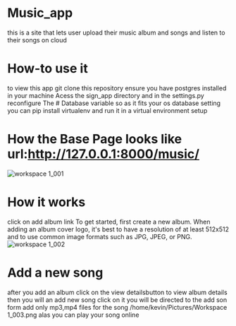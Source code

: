 # Music_app
this is a site that lets user upload their music album and songs and listen to their songs on cloud
# How-to use it
to view this app git clone this repository ensure you have postgres installed in your machine
Acess the sign_app directory and in the settings.py reconfigure The # Database variable so as it fits your os database setting
you can pip install virtualenv and run it in a virtual environment setup

# How the Base Page looks like url:http://127.0.0.1:8000/music/
![workspace 1_001](https://user-images.githubusercontent.com/38653871/44351135-c5d06f80-a4a9-11e8-9ae6-271e43d09b54.png)

# How it works
click on add album link
To get started, first create a new album. When adding an album cover logo, it's best to have a resolution of at least 512x512 and to use common image formats such as JPG, JPEG, or PNG.
![workspace 1_002](https://user-images.githubusercontent.com/38653871/44351352-5b6bff00-a4aa-11e8-8c4f-9fd5e3503e2a.png)
# Add a new song
after you add an album click on the view detailsbutton to view album details then you will an add new song click on it you
will be directed to the add son form add only mp3,mp4 files for the song
/home/kevin/Pictures/Workspace 1_003.png
alas you can play your song online
